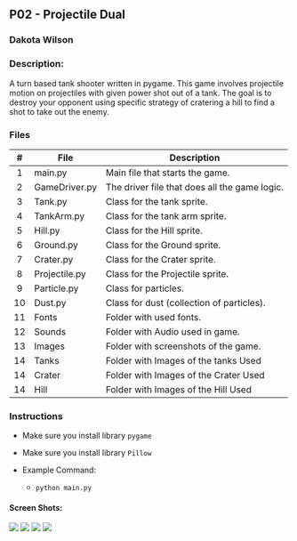 ## P02 - Projectile Dual
### Dakota Wilson
### Description:

A turn based tank shooter written in pygame. This game involves projectile motion on projectiles with given power shot out of a tank. The goal is to destroy your opponent using specific strategy of cratering a hill to find a shot to take out the enemy.

### Files

|   #   | File            | Description                                        |
| :---: | --------------- | -------------------------------------------------- |
|   1   | main.py         | Main file that starts the game.                    |
|   2   | GameDriver.py   | The driver file that does all the game logic.      |
|   3   | Tank.py         | Class for the tank sprite.                         |
|   4   | TankArm.py      | Class for the tank arm sprite.                     |
|   5   | Hill.py         | Class for the Hill sprite.                         |
|   6   | Ground.py       | Class for the Ground sprite.                       |
|   7   | Crater.py       | Class for the Crater sprite.                       |
|   8   | Projectile.py   | Class for the Projectile sprite.                   |
|   9   | Particle.py     | Class for particles.                               |
|   10  | Dust.py         | Class for dust (collection of particles).          |
|   11  | Fonts           | Folder with used fonts.                            |
|   12  | Sounds          | Folder with Audio used in game.                    |
|   13  | Images          | Folder with screenshots of the game.               |
|   14  | Tanks           | Folder with Images of the tanks Used               |
|   14  | Crater          | Folder with Images of the Crater Used              |
|   14  | Hill            | Folder with Images of the Hill Used                |

### Instructions

- Make sure you install library `pygame`
- Make sure you install library `Pillow`

- Example Command:
    - `python main.py`

#### Screen Shots:
<img src="Images/Crater.jpg">
<img src="Images/GameOver.jpg">
<img src="Images/Shot.jpg">
<img src="Images/Start.jpg">